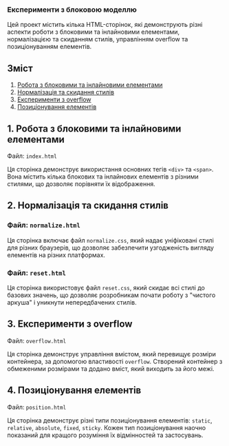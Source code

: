 ### Експерименти з блоковою моделлю

Цей проект містить кілька HTML-сторінок, які демонструють різні аспекти роботи з блоковими та інлайновими елементами, нормалізацією та скиданням стилів, управлінням overflow та позиціонуванням елементів.

## Зміст

1. [Робота з блоковими та інлайновими елементами](#1-робота-з-блоковими-та-інлайновими-елементами)
2. [Нормалізація та скидання стилів](#2-нормалізація-та-скидання-стилів)
3. [Експерименти з overflow](#3-експерименти-з-overflow)
4. [Позиціонування елементів](#4-позиціонування-елементів)

## 1. Робота з блоковими та інлайновими елементами

Файл: `index.html`

Ця сторінка демонструє використання основних тегів `<div>` та `<span>`. Вона містить кілька блокових та інлайнових елементів з різними стилями, що дозволяє порівняти їх відображення.

## 2. Нормалізація та скидання стилів

### Файл: `normalize.html`

Ця сторінка включає файл `normalize.css`, який надає уніфіковані стилі для різних браузерів, що дозволяє забезпечити узгодженість вигляду елементів на різних платформах.

### Файл: `reset.html`

Ця сторінка використовує файл `reset.css`, який скидає всі стилі до базових значень, що дозволяє розробникам почати роботу з "чистого аркуша" і уникнути непередбачених стилів.

## 3. Експерименти з overflow

Файл: `overflow.html`

Ця сторінка демонструє управління вмістом, який перевищує розміри контейнера, за допомогою властивості `overflow`. Створений контейнер з обмеженими розмірами та додано вміст, який виходить за його межі.

## 4. Позиціонування елементів

Файл: `position.html`

Ця сторінка демонструє різні типи позиціонування елементів: `static`, `relative`, `absolute`, `fixed`, `sticky`. Кожен тип позиціонування наочно показаний для кращого розуміння їх відмінностей та застосувань.
